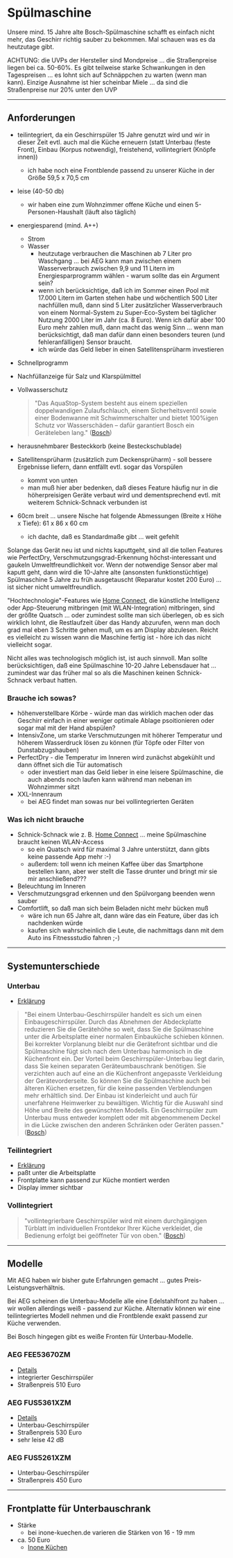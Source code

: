 # Spülmaschine

Unsere mind. 15 Jahre alte Bosch-Spülmaschine schafft es einfach nicht mehr, das Geschirr richtig sauber zu bekommen. Mal schauen was es da heutzutage gibt.

ACHTUNG: die UVPs der Hersteller sind Mondpreise ... die Straßenpreise liegen bei ca. 50-60%. Es gibt teilweise starke Schwankungen in den Tagespreisen ... es lohnt sich auf Schnäppchen zu warten (wenn man kann). Einzige Ausnahme ist hier scheinbar Miele ... da sind die Straßenpreise nur 20% unter den UVP

---

## Anforderungen

* teilintegriert, da ein Geschirrspüler 15 Jahre genutzt wird und wir in dieser Zeit evtl. auch mal die Küche erneuern (statt Unterbau (feste Front), Einbau (Korpus notwendig), freistehend, vollintegriert (Knöpfe innen))
  * ich habe noch eine Frontblende passend zu unserer Küche in der Größe 59,5 x 70,5 cm
* leise (40-50 db)
  * wir haben eine zum Wohnzimmer offene Küche und einen 5-Personen-Haushalt (läuft also täglich)
* energiesparend (mind. A++)
  * Strom
  * Wasser
    * heutzutage verbrauchen die Maschinen ab 7 Liter pro Waschgang ... bei AEG kann man zwischen einem Wasserverbrauch zwischen 9,9 und 11 Litern im Energiesparprogramm wählen - warum sollte das ein Argument sein?
    * wenn ich berücksichtige, daß ich im Sommer einen Pool mit 17.000 Litern im Garten stehen habe und wöchentlich 500 Liter nachfüllen muß, dann sind 5 Liter zusätzlicher Wasserverbrauch von einem Normal-System zu Super-Eco-System bei täglicher Nutzung 2000 Liter im Jahr (ca. 8 Euro). Wenn ich dafür aber 100 Euro mehr zahlen muß, dann macht das wenig Sinn ... wenn man berücksichtigt, daß man dafür dann einen besonders teuren (und fehleranfälligen) Sensor braucht.
    * ich würde das Geld lieber in einen Satellitensprüharm investieren
* Schnellprogramm
* Nachfüllanzeige für Salz und Klarspülmittel
* Vollwasserschutz

  > "Das AquaStop-System besteht aus einem speziellen doppelwandigen Zulaufschlauch, einem Sicherheitsventil sowie einer Bodenwanne mit Schwimmerschalter und bietet 100%igen Schutz vor Wasserschäden – dafür garantiert Bosch ein Geräteleben lang." ([Bosch](https://www.bosch-home.com/de/produktliste/geschirrspueler/einbaugeschirrspueler/einbaugeschirrspueler-60-cm/SMI8YBS00D))

* herausnehmbarer Besteckkorb (keine Besteckschublade)
* Satellitensprüharm (zusätzlich zum Deckensprüharm) - soll bessere Ergebnisse liefern, dann entfällt evtl. sogar das Vorspülen
  * kommt von unten
  * man muß hier aber bedenken, daß dieses Feature häufig nur in die höherpreisigen Geräte verbaut wird und dementsprechend evtl. mit weiterem Schnick-Schnack verbunden ist
* 60cm breit ... unsere Nische hat folgende Abmessungen (Breite x Höhe x Tiefe): 61 x 86 x 60 cm
  * ich dachte, daß es Standardmaße gibt ... weit gefehlt

Solange das Gerät neu ist und nichts kaputtgeht, sind all die tollen Features wie PerfectDry, Verschmutzungsgrad-Erkennung höchst-interessant und gaukeln Umweltfreundlichkeit vor. Wenn der notwendige Sensor aber mal kaputt geht, dann wird die 10-Jahre alte (ansonsten funktionstüchtige) Spülmaschine 5 Jahre zu früh ausgetauscht (Reparatur kostet 200 Euro) ... ist sicher nicht umweltfreundlich.

"Hochtechnologie"-Features wie [Home Connect](https://www.bosch-home.com/de/bosch-erleben/homeconnect), die künstliche Intelligenz oder App-Steuerung mitbringen (mit WLAN-Integration) mitbringen, sind der größte Quatsch ... oder zumindest sollte man sich überlegen, ob es sich wirklich lohnt, die Restlaufzeit über das Handy abzurufen, wenn man doch grad mal eben 3 Schritte gehen muß, um es am Display abzulesen. Reicht es vielleicht zu wissen wann die Maschine fertig ist - höre ich das nicht vielleicht sogar.

Nicht alles was technologisch möglich ist, ist auch sinnvoll. Man sollte berücksichtigen, daß eine Spülmaschine 10-20 Jahre Lebensdauer hat ... zumindest war das früher mal so als die Maschinen keinen Schnick-Schnack verbaut hatten.

### Brauche ich sowas?

* höhenverstellbare Körbe - würde man das wirklich machen oder das Geschirr einfach in einer weniger optimale Ablage psoitionieren oder sogar mal mit der Hand abspülen?
* IntensivZone, um starke Verschmutzungen mit höherer Temperatur und höherem Wasserdruck lösen zu können (für Töpfe oder Filter von Dunstabzugshauben)
* PerfectDry - die Temperatur im Inneren wird zunächst abgekühlt und dann öffnet sich die Tür automatisch
  * oder investiert man das Geld lieber in eine leisere Spülmaschine, die auch abends noch laufen kann während man nebenan im Wohnzimmer sitzt
* XXL-Innenraum
  * bei AEG findet man sowas nur bei vollintegrierten Geräten

### Was ich nicht brauche

* Schnick-Schnack wie z. B. [Home Connect](https://www.bosch-home.com/de/bosch-erleben/homeconnect) ... meine Spülmaschine braucht keinen WLAN-Access
  * so ein Quatsch wird für maximal 3 Jahre unterstützt, dann gibts keine passende App mehr :-)
  * außerdem: toll wenn ich meinen Kaffee über das Smartphone bestellen kann, aber wer stellt die Tasse drunter und bringt mir sie mir anschließend???
* Beleuchtung im Inneren
* Verschmutzungsgrad erkennen und den Spülvorgang beenden wenn sauber
* Comfortlift, so daß man sich beim Beladen nicht mehr bücken muß
  * wäre ich nun 65 Jahre alt, dann wäre das ein Feature, über das ich nachdenken würde
  * kaufen sich wahrscheinlich die Leute, die nachmittags dann mit dem Auto ins Fitnessstudio fahren ;-)

---

## Systemunterschiede

### Unterbau

* [Erklärung](https://www.bosch-home.com/de/bosch-erleben/magazin/haushaltstipps/geschirrspueler-unterbau)

> "Bei einem Unterbau-Geschirrspüler handelt es sich um einen Einbaugeschirrspüler. Durch das Abnehmen der Abdeckplatte reduzieren Sie die Gerätehöhe so weit, dass Sie die Spülmaschine unter die Arbeitsplatte einer normalen Einbauküche schieben können. Bei korrekter Vorplanung bleibt nur die Gerätefront sichtbar und die Spülmaschine fügt sich nach dem Unterbau harmonisch in die Küchenfront ein. Der Vorteil beim Geschirrspüler-Unterbau liegt darin, dass Sie keinen separaten Geräteumbauschrank benötigen. Sie verzichten auch auf eine an die Küchenfront angepasste Verkleidung der Gerätevorderseite. So können Sie die Spülmaschine auch bei älteren Küchen ersetzen, für die keine passenden Verblendungen mehr erhältlich sind. Der Einbau ist kinderleicht und auch für unerfahrene Heimwerker zu bewältigen. Wichtig für die Auswahl sind Höhe und Breite des gewünschten Modells. Ein Geschirrspüler zum Unterbau muss entweder komplett oder mit abgenommenem Deckel in die Lücke zwischen den anderen Schränken oder Geräten passen." ([Bosch](https://www.bosch-home.com/de/bosch-erleben/magazin/haushaltstipps/geschirrspueler-unterbau))

### Teilintegriert

* [Erklärung](https://www.bosch-home.com/de/bosch-erleben/magazin/haushaltstipps/geschirrspueler-teilintegriert)
* paßt unter die Arbeitsplatte
* Frontplatte kann passend zur Küche montiert werden
* Display immer sichtbar

### Vollintegriert

> "vollintegrierbare Geschirrspüler wird mit einem durchgängigen Türblatt im individuellen Frontdekor Ihrer Küche verkleidet, die Bedienung erfolgt bei geöffneter Tür von oben." ([Bosch](https://www.bosch-home.com/de/produkte/geschirrspueler/einbaugeschirrspueler))

---

## Modelle

Mit AEG haben wir bisher gute Erfahrungen gemacht ... gutes Preis-Leistungsverhältnis.

Bei AEG scheinen die Unterbau-Modelle alle eine Edelstahlfront zu haben ... wir wollen allerdings weiß - passend zur Küche. Alternativ können wir eine teilintegriertes Modell nehmen und die Frontblende exakt passend zur Küche verwenden.

Bei Bosch hingegen gibt es weiße Fronten für Unterbau-Modelle.

### AEG FEE53670ZM

* [Details](https://www.aeg.de/kitchen/dishwashing/dishwashers/built-in-dishwasher/fee53670zm/)
* integrierter Geschirrspüler
* Straßenpreis 510 Euro

### AEG FUS5361XZM

* [Details](https://www.aeg.de/kitchen/dishwashing/dishwashers/built-in-dishwasher/fus5361xzm/)
* Unterbau-Geschirrspüler
* Straßenpreis 530 Euro
* sehr leise 42 dB

### AEG FUS5261XZM

* Unterbau-Geschirrspüler
* Straßenpreis 450 Euro

---

## Frontplatte für Unterbauschrank

* Stärke
  * bei inone-kuechen.de varieren die Stärken von 16 - 19 mm
* ca. 50 Euro
  * [Inone Küchen](https://www.inone-kuechen.de/index.php?id_kategorie=1270&id_artikel=69270&LGWCODE=K%C3%9C69270;67029;4275&gclid=Cj0KCQiA3NX_BRDQARIsALA3fIKYyg-6Jbu3M30zQLVPJegWwsH1h-ldJbgC9pyuu5isb94BKIIHk0UaAiBEEALw_wcB)